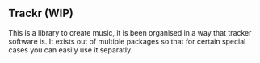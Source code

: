 ## Trackr (WIP)

This is a library to create music, it is been organised in a way that tracker software is.
It exists out of multiple packages so that for certain special cases you can easily use it separatly.